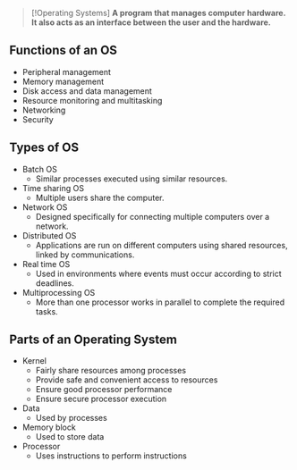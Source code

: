 > [!Operating Systems]
> **A program that manages computer hardware. It also acts as an interface between the user and the hardware.**

## Functions of an OS
-   Peripheral management
-   Memory management
-   Disk access and data management
-   Resource monitoring and multitasking
-   Networking
-   Security

## Types of OS
-   Batch OS
	-   Similar processes executed using similar resources. 
-   Time sharing OS
	-   Multiple users share the computer. 
-   Network OS
	-   Designed specifically for connecting multiple computers over a network. 
-   Distributed OS
	-   Applications are run on different computers using shared resources, linked by communications. 
-   Real time OS
	-   Used in environments where events must occur according to strict deadlines. 
-   Multiprocessing OS
	-   More than one processor works in parallel to complete the required tasks.

## Parts of an Operating System
- Kernel
	- Fairly share resources among processes
	- Provide safe and convenient access to resources
	- Ensure good processor performance
	- Ensure secure processor execution
- Data
	- Used by processes
- Memory block
	- Used to store data
- Processor
	- Uses instructions to perform instructions

